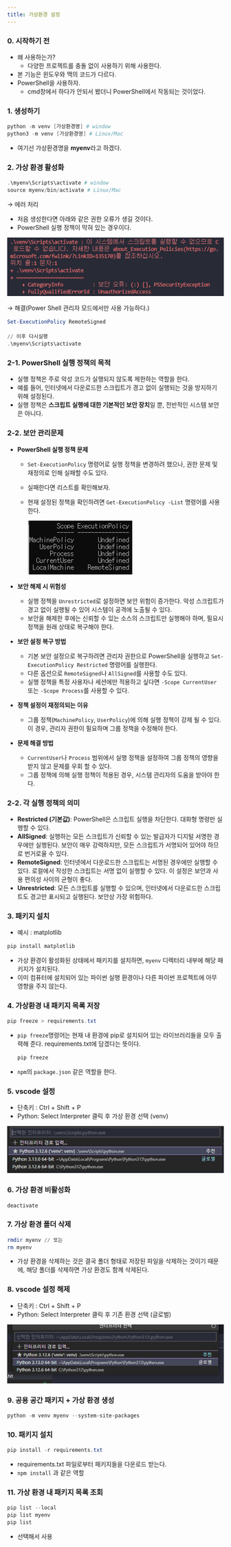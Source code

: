 ```yaml
---
title: 가상환경 설정
---
```


### 0. 시작하기 전

- 왜 사용하는가?
    - 다양한 프로젝트를 충돌 없이 사용하기 위해 사용한다.
- 본 기능은 윈도우와 맥의 코드가 다르다.
- PowerShell을 사용하자.
    - cmd창에서 하다가 안되서 봤더니 PowerShell에서 작동되는 것이었다.

### 1. 생성하기

```powershell
python -m venv [가상환경명] # window
python3 -m venv [가상환경명] # Linux/Mac
```

- 여기선 가상환경명을 **myenv**라고 하겠다.

### 2. 가상 환경 활성화

```powershell
.\myenv\Scripts\activate # window
source myenv/bin/activate # Linux/Mac
```

→ 에러 처리

- 처음 생성한다면 아래와 같은 권한 오류가 생길 것이다.
- PowerShell 실행 정책이 막혀 있는 경우이다.

![image.png](/img/python/venv-1.png)

→ 해결(Power Shell 관리자 모드에서만 사용 가능하다.)

```powershell
Set-ExecutionPolicy RemoteSigned

// 이후 다시실행
.\myenv\Scripts\activate
```

### 2-1. **PowerShell 실행 정책의 목적**

- 실행 정책은 주로 악성 코드가 실행되지 않도록 제한하는 역할을 한다.
- 예를 들어, 인터넷에서 다운로드한 스크립트가 경고 없이 실행되는 것을 방지하기 위해 설정된다.
- 실행 정책은 **스크립트 실행에 대한 기본적인 보안 장치**일 뿐, 전반적인 시스템 보안은 아니다.

### **2-2. 보안 관리문제**

- **PowerShell 실행 정책 문제**
    - `Set-ExecutionPolicy` 명령어로 실행 정책을 변경하려 했으나, 
    권한 문제 및 재정의로 인해 실패할 수도 있다.
    - 실패한다면 리스트를 확인해보자.
    - 현재 설정된 정책을 확인하려면 `Get-ExecutionPolicy -List` 명령어를 사용한다.
        
        ![image.png](/img/python/venv-2.png)
        
- **보안 해제 시 위험성**
    - 실행 정책을 `Unrestricted`로 설정하면 보안 위험이 증가한다. 
    악성 스크립트가 경고 없이 실행될 수 있어 시스템이 공격에 노출될 수 있다.
    - 보안을 해제한 후에는 신뢰할 수 있는 소스의 스크립트만 실행해야 하며, 
    필요시 정책을 원래 상태로 복구해야 한다.
- **보안 설정 복구 방법**
    - 기본 보안 설정으로 복구하려면 관리자 권한으로 PowerShell을 실행하고 
    `Set-ExecutionPolicy Restricted` 명령어를 실행한다.
    - 다른 옵션으로 `RemoteSigned`나 `AllSigned`를 사용할 수도 있다.
    - 실행 정책을 특정 사용자나 세션에만 적용하고 싶다면 `-Scope CurrentUser` 또는 `-Scope Process`를 사용할 수 있다.
- **정책 설정이 재정의되는 이유**
    - 그룹 정책(`MachinePolicy`, `UserPolicy`)에 의해 실행 정책이 강제 될 수 있다. 이 경우, 관리자 권한이 필요하며 그룹 정책을 수정해야 한다.
- **문제 해결 방법**
    - `CurrentUser`나 `Process` 범위에서 실행 정책을 설정하여 그룹 정책의 영향을 받지 않고 문제를 우회 할 수 있다.
    - 그룹 정책에 의해 실행 정책이 적용된 경우, 시스템 관리자의 도움을 받아야 한다.

### 2-2. **각 실행 정책의 의미**

- **Restricted (기본값)**: PowerShell은 스크립트 실행을 차단한다. 대화형 명령만 실행할 수 있다.
- **AllSigned**: 실행하는 모든 스크립트가 신뢰할 수 있는 발급자가 디지털 서명한 경우에만 실행된다. 보안이 매우 강력하지만, 모든 스크립트가 서명되어 있어야 하므로 번거로울 수 있다.
- **RemoteSigned**: 인터넷에서 다운로드한 스크립트는 서명된 경우에만 실행할 수 있다. 로컬에서 작성한 스크립트는 서명 없이 실행할 수 있다. 이 설정은 보안과 사용 편의성 사이의 균형이 좋다.
- **Unrestricted**: 모든 스크립트를 실행할 수 있으며, 인터넷에서 다운로드한 스크립트도 경고만 표시되고 실행된다. 보안상 가장 위험하다.

### 3. 패키지 설치

- 예시 : matplotlib

```powershell
pip install matplotlib
```

- 가상 환경이 활성화된 상태에서 패키지를 설치하면, `myenv` 디렉터리 내부에 해당 패키지가 설치된다.
- 이미 컴퓨터에 설치되어 있는 파이썬 실행 환경이나 다른 파이썬 프로젝트에 아무 영향을 주지 않는다.

### 4. 가상환경 내 패키지 목록 저장

```powershell
pip freeze > requirements.txt
```

- `pip freeze`명령어는 현재 내 환경에 pip로 설치되어 있는 라이브러리들을 모두 출력해 준다.
requirements.txt에 담겠다는 뜻이다.
    
    ```powershell
    pip freeze
    ```
    
- `npm`의 `package.json` 같은 역할을 한다.

### 5. vscode 설정

- 단축키 : Ctrl + Shift + P
- Python: Select Interpreter 클릭 후 가상 환경 선택 (venv)

![image.png](/img/python/venv-3.png)

### 6. 가상 환경 비활성화

```powershell
deactivate
```

### 7. 가상 환경 폴더 삭제

```powershell
rmdir myenv // 또는
rm myenv
```

- 가상 환경을 삭제하는 것은 결국 폴더 형태로 저장된 파일을 삭제하는 것이기 때문에, 
해당 폴더를 삭제하면 가상 환경도 함께 삭제된다.

### 8. vscode 설정 해제

- 단축키 : Ctrl + Shift + P
- Python: Select Interpreter 클릭 후 기존 환경 선택 (글로벌)

![image.png](/img/python/venv-4.png)

### 9. 공용 공간 패키지 + 가상 환경 생성

```powershell
python -m venv myenv --system-site-packages
```

### 10. 패키지 설치

```powershell
pip install -r requirements.txt
```

- requirements.txt 파일로부터 패키지들을 다운로드 받는다.
- `npm install` 과 같은 역할

### 11. 가상 환경 내 패키지 목록 조회

```powershell
pip list --local
pip list myenv
pip list
```

- 선택해서 사용